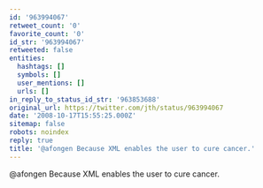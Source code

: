 ```yaml
---
id: '963994067'
retweet_count: '0'
favorite_count: '0'
id_str: '963994067'
retweeted: false
entities:
  hashtags: []
  symbols: []
  user_mentions: []
  urls: []
in_reply_to_status_id_str: '963853688'
original_url: https://twitter.com/jth/status/963994067
date: '2008-10-17T15:55:25.000Z'
sitemap: false
robots: noindex
reply: true
title: '@afongen Because XML enables the user to cure cancer.'
---
```


@afongen Because XML enables the user to cure cancer.